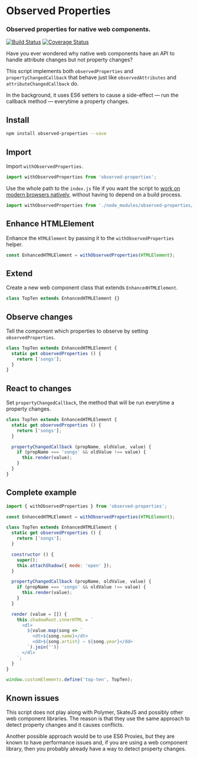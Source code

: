 # Observed Properties

### Observed properties for native web components.

[![Build Status](https://travis-ci.org/leofavre/observed-properties.svg?branch=master)](https://travis-ci.org/leofavre/observed-properties) [![Coverage Status](https://coveralls.io/repos/github/leofavre/observed-properties/badge.svg?branch=feature%2Fbuild-system)](https://coveralls.io/github/leofavre/observed-properties?branch=feature%2Fbuild-system)

Have you ever wondered why native web components have an API to handle attribute changes but not property changes?

This script implements both `observedProperties` and `propertyChangedCallback` that behave just like `observedAttributes` and `attributeChangedCallback` do.

In the background, it uses ES6 setters to cause a side-effect — run the callback method — everytime a property changes.

## Install

```bash
npm install observed-properties --save
```

## Import

Import `withObservedProperties`.

```javascript
import withObservedProperties from 'observed-properties';
```

Use the whole path to the `index.js` file if you want the script to [work on modern browsers natively](https://caniuse.com/#feat=es6-module), without having to depend on a build process.

```javascript
import withObservedProperties from './node_modules/observed-properties/src/index.js';
```

## Enhance HTMLElement

Enhance the `HTMLElement` by passing it to the `withObservedProperties` helper.

```javascript
const EnhancedHTMLElement = withObservedProperties(HTMLElement);
```

## Extend

Create a new web component class that extends `EnhancedHTMLElement`.

```javascript
class TopTen extends EnhancedHTMLElement {}
```

## Observe changes

Tell the component which properties to observe by setting `observedProperties`.

```javascript
class TopTen extends EnhancedHTMLElement {
  static get observedProperties () {
    return ['songs'];
  }
}
```

## React to changes

Set `propertyChangedCallback`, the method that will be run everytime a property changes.

```javascript
class TopTen extends EnhancedHTMLElement {
  static get observedProperties () {
    return ['songs'];
  }

  propertyChangedCallback (propName, oldValue, value) {
    if (propName === 'songs' && oldValue !== value) {
      this.render(value);
    }
  }
}
```

## Complete example

```javascript
import { withObservedProperties } from 'observed-properties';

const EnhancedHTMLElement = withObservedProperties(HTMLElement);

class TopTen extends EnhancedHTMLElement {
  static get observedProperties () {
    return ['songs'];
  }

  constructor () {
    super();
    this.attachShadow({ mode: 'open' });
  }

  propertyChangedCallback (propName, oldValue, value) {
    if (propName === 'songs' && oldValue !== value) {
      this.render(value);
    }
  }

  render (value = []) {
    this.shadowRoot.innerHTML = `
      <dl>
        ${value.map(song => `
          <dt>${song.name}</dt>
          <dd>${song.artist} – ${song.year}</dd>
        `).join('')}
      </dl>
    `;
  }
}

window.customElements.define('top-ten', TopTen);
```

## Known issues

This script does not play along with Polymer, SkateJS and possibly other web component libraries. The reason is that they use the same approach to detect property changes and it causes conflicts.

Another possible approach would be to use ES6 Proxies, but they are known to have performance issues and, if you are using a web component library, then you probably already have a way to detect property changes.

